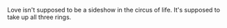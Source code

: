 Love isn't supposed to be a sideshow in the circus of life. It's supposed to take up all three rings.

